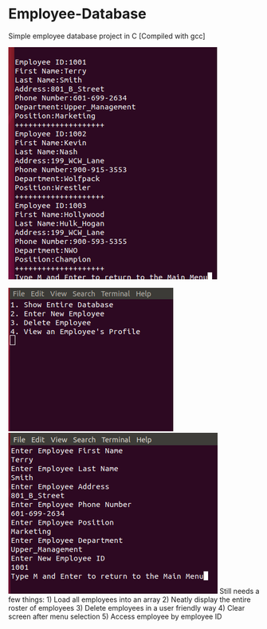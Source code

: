 # Employee-Database
Simple employee database project in C [Compiled with gcc]

![alt text](https://github.com/TerrySmithMBA/Employee-Database/blob/master/Show%20Entire%20Database.png)

![alt text](https://github.com/TerrySmithMBA/Employee-Database/blob/master/MainMenu.png)
![alt text](https://github.com/TerrySmithMBA/Employee-Database/blob/master/EnterNewEmployee.png)
Still needs a few things: 1) Load all employees into an array 2) Neatly display the entire roster of employees
3) Delete employees in a user friendly way 4) Clear screen after menu selection 5) Access employee by employee ID
